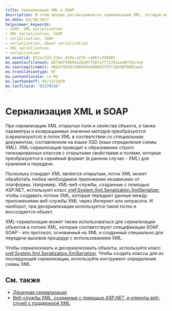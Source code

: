 ```yaml
---
title: Сериализация XML и SOAP
description: В этом обзоре рассматривается сериализация XML, которую можно использовать для сериализации объектов в потоки XML, соответствующие спецификации SOAP.
ms.date: 03/30/2017
helpviewer_keywords:
- SOAP, XML serialization
- XML serialization, SOAP
- serialization, SOAP
- serialization, about serialization
- XML serialization
- serialization
ms.assetid: 832ac524-21bc-419a-a27b-ca8bfc45840f
ms.openlocfilehash: 6b7d6f59694a28207758fa7772781eed073917e4
ms.sourcegitcommit: d6bd7903d7d46698e9d89d3725f3bb4876891aa3
ms.translationtype: HT
ms.contentlocale: ru-RU
ms.lasthandoff: 05/13/2020
ms.locfileid: "83379546"
---
```

# <a name="xml-and-soap-serialization"></a>Сериализация XML и SOAP

При сериализации XML открытые поля и свойства объекта, а также параметры и возвращаемые значения методов преобразуются (сериализуются) в поток XML в соответствии со специальным документом, составленном на языке XSD (язык определения схемы XML). XML-сериализация приводит к образованию строго типизированных классов с открытыми свойствами и полями, которые преобразуются в серийный формат (в данном случае - XML) для хранения и передачи.

Поскольку стандарт XML является открытым, поток XML может обработать любое необходимое приложение независимо от платформы. Например, XML-веб-службы, созданные с помощью ASP.NET, используют класс <xref:System.Xml.Serialization.XmlSerializer>, чтобы создавать потоки XML, которые передают данные между приложениями веб-службы XML через Интернет или интрасети. И наоборот, при десериализации используется такой поток и воссоздается объект.

XML-сериализация может также использоваться для сериализации объектов в потоки XML, которые соответствуют спецификации SOAP. SOAP - это протокол, основанный на XML и созданный специально для передачи вызовов процедур с использованием XML.

Чтобы сериализовать и десериализовать объекты, используйте класс <xref:System.Xml.Serialization.XmlSerializer>. Чтобы создать классы для их последующей сериализации, используйте инструмент определения схемы XML.

## <a name="see-also"></a>См. также

- [Двоичная сериализация](binary-serialization.md)
- [Веб-службы XML, созданные с помощью ASP.NET, и клиенты веб-служб с поддержкой XML](https://docs.microsoft.com/previous-versions/dotnet/netframework-4.0/7bkzywba(v=vs.100))
